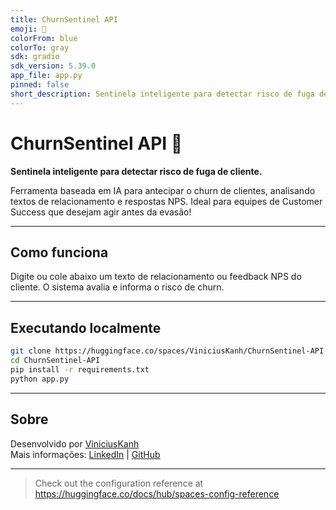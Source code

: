 ```yaml
---
title: ChurnSentinel API
emoji: 🏢
colorFrom: blue
colorTo: gray
sdk: gradio
sdk_version: 5.39.0
app_file: app.py
pinned: false
short_description: Sentinela inteligente para detectar risco de fuga de cliente
---
```


# ChurnSentinel API 🏢

**Sentinela inteligente para detectar risco de fuga de cliente.**

Ferramenta baseada em IA para antecipar o churn de clientes, analisando textos de relacionamento e respostas NPS. Ideal para equipes de Customer Success que desejam agir antes da evasão!

---

## Como funciona

Digite ou cole abaixo um texto de relacionamento ou feedback NPS do cliente. O sistema avalia e informa o risco de churn.

---

## Executando localmente

```bash
git clone https://huggingface.co/spaces/ViniciusKanh/ChurnSentinel-API
cd ChurnSentinel-API
pip install -r requirements.txt
python app.py
```

---

## Sobre

Desenvolvido por [ViniciusKanh](https://huggingface.co/ViniciusKanh)  
Mais informações: [LinkedIn](https://www.linkedin.com/in/viniciuskanh/) | [GitHub](https://github.com/ViniciusKanh)

---

> Check out the configuration reference at https://huggingface.co/docs/hub/spaces-config-reference
